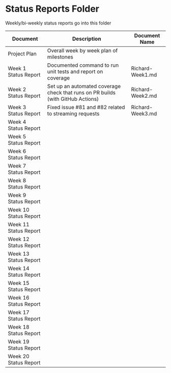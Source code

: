 # Status Reports Folder
Weekly/bi-weekly status reports go into this folder

| Document | Description | Document Name |
|---|---|---|
| Project Plan | Overall week by week plan of milestones | |
| Week 1 Status Report |Documented command to run unit tests and report on coverage |Richard-Week1.md| 
| Week 2 Status Report |Set up an automated coverage check that runs on PR builds (with GitHub Actions)|Richard-Week2.md |
| Week 3 Status Report |Fixed issue #81 and #82 related to streaming requests |Richard-Week3.md|
| Week 4 Status Report | | |
| Week 5 Status Report | | |
| Week 6 Status Report | | |
| Week 7 Status Report | | |
| Week 8 Status Report | | |
| Week 9 Status Report | | |
| Week 10 Status Report | | |
| Week 11 Status Report | | |
| Week 12 Status Report | | |
| Week 13 Status Report | | |
| Week 14 Status Report | | |
| Week 15 Status Report | | |
| Week 16 Status Report | | |
| Week 17 Status Report | | |
| Week 18 Status Report | | |
| Week 19 Status Report | | |
| Week 20 Status Report | | |
